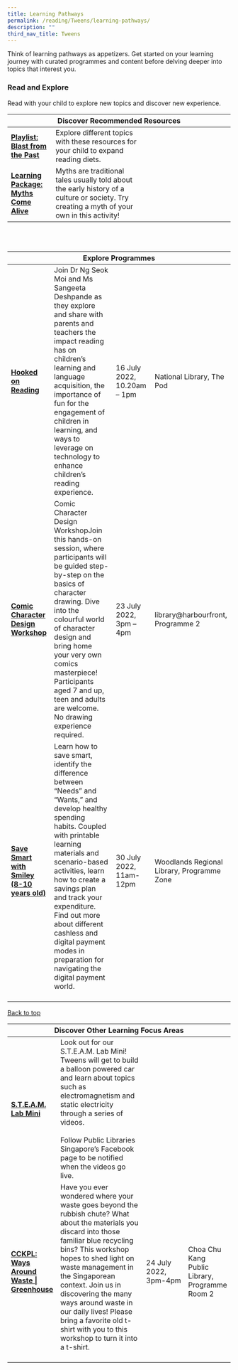 ```yaml
---
title: Learning Pathways
permalink: /reading/Tweens/learning-pathways/
description: ""
third_nav_title: Tweens
---
```

<style type="text/css">
/* Links */
.content a { color: #322987; }
.content a:focus,
.content a:hover { color: #28216c; }

/* Button Outline */
.bp-button { padding-left: 1.5rem; padding-right: 1.5rem; }
.bp-button.is-primary-outline { border: 1px solid #322987; color: #322987; background-color: transparent; text-decoration: none; }
.bp-button.is-primary-outline:focus,
.bp-button.is-primary-outline:hover { border: 1px solid #322987; color: #cff2e8; background-color: #322987; text-decoration: none; }

/* Responsive Iframe */
.responsive-iframe { position: absolute; top: 0; left: 0; bottom: 0; right: 0; width: 100%; height: 100%; }
.responsive-iframe-container { position: relative; overflow: hidden; width: 100%; }
.responsive-iframe-container.ratio-16by9 { padding-top: 56.25%; }
.responsive-iframe-container.ratio-4by3 { padding-top: 75%; }
.responsive-iframe-container.ratio-3by2 { padding-top: 66.66%; }
.responsive-iframe-container.ratio-1by1 { padding-top: 100%; }
</style>
Think of learning pathways as appetizers. Get started on your learning journey with curated programmes and content before delving deeper into topics that interest you.

<h3><b> Read and Explore</b></h3>
Read with your child to explore new topics and discover new experience.
<div class="horizontal-scroll margin--bottom--lg">
  <table class="generic-table">
    <thead>
      <tr>
        <th colspan="4" class="is-uppercase has-weight-normal">Discover Recommended Resources</th>
      </tr>
    </thead>
    <tbody>
      <tr>
        <td style="width: 20%;"><a href="/reading/tweens/content" target="_blank"><b>Playlist: Blast from the Past</b></a></td>
        <td style="width: 40%;"> Explore different topics with these resources for your child to expand reading diets. </td>
        <td style="width: 20%;"> </td>
        <td style="width: 20%;"> </td>
      </tr>
      <tr>
        <td style="width: 20%;"><a href="/reading/tweens/content"><b>Learning Package: Myths Come Alive</b></a></td>
         <td style="width: 40%;">Myths are traditional tales usually told about the early history of a culture or society. Try creating a myth of your own in this activity!</td>
        <td style="width: 20%;"> </td>
        <td style="width: 20%;"> </td>
    </tr>
    </tbody>
  </table>
</div>

<div class="horizontal-scroll margin--bottom--lg">
  <table class="generic-table">
    <thead>
      <tr>
        <th colspan="4" class="is-uppercase has-weight-normal">Explore Programmes</th>
      </tr>
    </thead>
    <tbody>
      <tr>
        <td style="width: 20%;"><a href=" https://www.eventbrite.sg/e/hooked-on-reading-tickets-355029551947?aff=ebdssbdestsearch" target="_blank"><b> Hooked on Reading </b></a></td>
        <td style="width: 40%;">Join Dr Ng Seok Moi and Ms Sangeeta Deshpande as they explore and share with parents and teachers the impact reading has on children’s learning and language acquisition, the importance of fun for the engagement of children in learning, and ways to leverage on technology to enhance children’s reading experience. 
					</td><br><br>
        <td style="width: 20%;"> 16 July 2022, 10.20am – 1pm</td>
        <td style="width: 20%;">National Library, The Pod </td>
      </tr>
      <tr>
 <td style="width: 20%;"><a href=" https://www.eventbrite.sg/e/comic-character-design-workshop-registration-365418375197?aff=ebdsoporgprofile" target="_blank"><b> Comic Character Design Workshop </b></a></td> 
         <td style="width: 40%;">Comic Character Design WorkshopJoin this hands-on session, where participants will be guided step-by-step on the basics of character drawing. Dive into the colourful world of character design and bring home your very own comics masterpiece! Participants aged 7 and up, teen and adults are welcome. No drawing experience required.</td>
         <td style="width: 20%;"> 23 July 2022, 3pm – 4pm </td>
        <td style="width: 20%;">library@harbourfront, Programme 2</td>
			</tr>
        <tr>
<td><a href=" https://www.eventbrite.sg/e/save-smart-with-smiley-8-10-years-old-tickets-352487879737?aff=ebdsoporgprofile" target="_blank"><b>Save Smart with Smiley (8-10 years old)</b></a></td>
        <td>Learn how to save smart, identify the difference between “Needs” and “Wants,” and develop healthy spending habits. Coupled with printable learning materials and scenario-based activities, learn how to create a savings plan and track your expenditure. Find out more about different cashless and digital payment modes in preparation for navigating the digital payment world.
					<br><br> 
        <td>30 July 2022, <br>11am-12pm </td>
        <td>Woodlands Regional Library, Programme Zone</td>
     

<div class="horizontal-scroll margin--bottom--lg">
  <table class="generic-table">
    <thead>
      <tr>
        <th colspan="4" class="is-uppercase has-weight-normal">Discover Other Learning Focus Areas</th>
      </tr>
    </thead>
    <tbody>
      <tr>
      <td style="width: 20%;"><a href="https://www.facebook.com/publiclibrarysg" target="_blank"><b> S.T.E.A.M. Lab Mini</b></a></td>
        <td style="width: 40%;"> Look out for our S.T.E.A.M. Lab Mini! Tweens will get to build a balloon powered car and learn about topics such as electromagnetism and static electricity through a series of videos. <br><br>Follow Public Libraries Singapore’s Facebook page to be notified when the videos go live.</td>
        <td style="width: 20%;"></td>
        <td style="width: 20%;"></td>
      </tr>

<tr>
        <td style="width: 20%;"><a href="https://www.eventbrite.sg/e/cckpl-ways-around-waste-greenhouse-tickets-355026703427?aff=ebdssbdestsearch" target="_blank"><b> CCKPL: Ways Around Waste | Greenhouse </b></a></td>
        <td> Have you ever wondered where your waste goes beyond the rubbish chute? What about the materials you discard into those familiar blue recycling bins? This workshop hopes to shed light on waste management in the Singaporean context. Join us in discovering the many ways around waste in our daily lives! Please bring a favorite old t-shirt with you to this workshop to turn it into a t-shirt. <br><br> 
        <td> 24 July 2022, 3pm-4pm</td>
        <td> Choa Chu Kang Public Library, Programme Room 2</td>
 
<p class="has-text-right margin--top--xl"><a href="#main-content">Back to top</a></p>